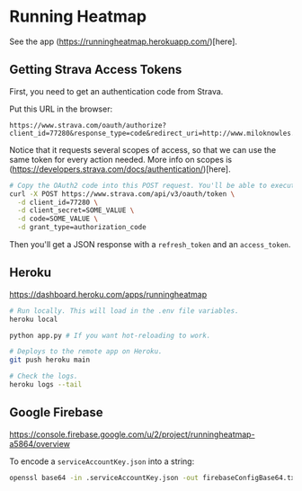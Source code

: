 # Running Heatmap

See the app (https://runningheatmap.herokuapp.com/)[here].

## Getting Strava Access Tokens

First, you need to get an authentication code from Strava.

Put this URL in the browser:
```
https://www.strava.com/oauth/authorize?client_id=77280&response_type=code&redirect_uri=http://www.miloknowles.com&approval_prompt=force&scope=read_all,profile:read_all,activity:read_all
```

Notice that it requests several scopes of access, so that we can use the same token for every action needed. More info on scopes is (https://developers.strava.com/docs/authentication/)[here].

```bash
# Copy the OAuth2 code into this POST request. You'll be able to execute the request once, and should get an access token in the JSON response.
curl -X POST https://www.strava.com/api/v3/oauth/token \
  -d client_id=77280 \
  -d client_secret=SOME_VALUE \
  -d code=SOME_VALUE \
  -d grant_type=authorization_code
```

Then you'll get a JSON response with a `refresh_token` and an `access_token`.

## Heroku

https://dashboard.heroku.com/apps/runningheatmap

```bash
# Run locally. This will load in the .env file variables.
heroku local

python app.py # If you want hot-reloading to work.

# Deploys to the remote app on Heroku.
git push heroku main

# Check the logs.
heroku logs --tail
```

## Google Firebase

https://console.firebase.google.com/u/2/project/runningheatmap-a5864/overview

To encode a `serviceAccountKey.json` into a string:
```bash
openssl base64 -in .serviceAccountKey.json -out firebaseConfigBase64.txt -A
```

